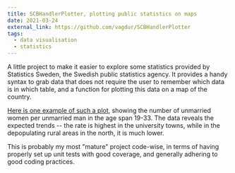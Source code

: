 ```yaml
---
title: SCBHandlerPlotter, plotting public statistics on maps
date: 2021-03-24
external_link: https://github.com/vagdur/SCBHandlerPlotter
tags:
  - data visualisation
  - statistics
---
```


A little project to make it easier to explore some statistics provided by Statistics Sweden, the Swedish public statistics agency. It provides a handy syntax to grab data that does not require the user to remember which data is in which table, and a function for plotting this data on a map of the country.

[Here is one example of such a plot](https://rpubs.com/vagdur/ogifta), showing the number of unmarried women per unmarried man in the age span 19-33. The data reveals the expected trends -- the rate is highest in the university towns, while in the depopulating rural areas in the north, it is much lower.

This is probably my most "mature" project code-wise, in terms of having properly set up unit tests with good coverage, and generally adhering to good coding practices.

<!--more-->
